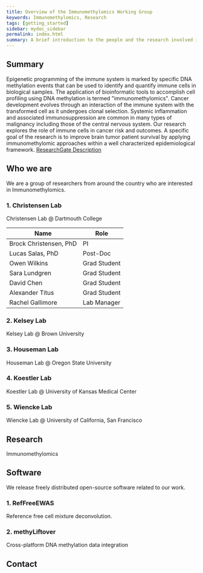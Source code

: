```yaml
---
title: Overview of the Immunomethylomics Working Group
keywords: Immunomethylomics, Research
tags: [getting_started]
sidebar: mydoc_sidebar
permalink: index.html
summary: A brief introduction to the people and the research involved in the Immunomethylomics Working Group.
---
```


## Summary

Epigenetic programming of the immune system is marked by specific DNA methylation events that can be used to identify and quantify immune cells in biological samples. The application of bioinformatic tools to accomplish cell profiling using DNA methylation is termed "immunomethylomics". Cancer development evolves through an interaction of the immune system with the transformed cell as it undergoes clonal selection. Systemic inflammation and associated immunosuppression are common in many types of malignancy including those of the central nervous system. Our research explores the role of immune cells in cancer risk and outcomes. A specific goal of the research is to improve brain tumor patient survival by applying immunomethylomic approaches within a well characterized epidemiological framework.
[ResearchGate Description](https://www.researchgate.net/project/Immunomethylomics-in-human-cancer)

## Who we are

We are a group of researchers from around the country who are interested in Immunomethylomics.

### 1. Christensen Lab

Christensen Lab @ Dartmouth College

|        Name             |   Role        |
|----------------------------------------- | --------------|
| Brock Christensen, PhD  | PI            |
| Lucas Salas, PhD        | Post-Doc      |
| Owen Wilkins            | Grad Student  |
| Sara Lundgren           | Grad Student  |
| David Chen              | Grad Student  |
| Alexander Titus         | Grad Student  |
| Rachel Gallimore        | Lab Manager   |

### 2. Kelsey Lab

Kelsey Lab @ Brown University

### 3. Houseman Lab

Houseman Lab @ Oregon State University

### 4. Koestler Lab

Koestler Lab @ University of Kansas Medical Center

### 5. Wiencke Lab

Wiencke Lab @ University of California, San Francisco

## Research

Immunomethylomics

## Software

We release freely distributed open-source software related to our work.

### 1. RefFreeEWAS

Reference free cell mixture deconvolution.

### 2. methyLiftover

Cross-platform DNA methylation data integration

## Contact
